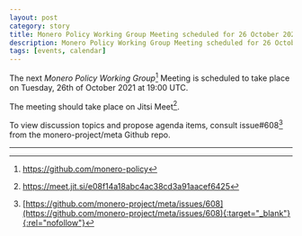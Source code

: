 ```yaml
---
layout: post
category: story
title: Monero Policy Working Group Meeting scheduled for 26 October 2021 1900 UTC
description: Monero Policy Working Group Meeting scheduled for 26 October 2021 1900 UTC on Jitsi.
tags: [events, calendar]
---
```


The next *Monero Policy Working Group*[^1] Meeting is scheduled to take place on Tuesday, 26th of October 2021 at 19:00 UTC.

The meeting should take place on Jitsi Meet[^2].

To view discussion topics and propose agenda items, consult issue#608[^3] from the monero-project/meta Github repo.

---

[^1]: https://github.com/monero-policy
[^2]: https://meet.jit.si/e08f14a18abc4ac38cd3a91aacef6425
[^3]: [https://github.com/monero-project/meta/issues/608](https://github.com/monero-project/meta/issues/608){:target="_blank"}{:rel="nofollow"}
